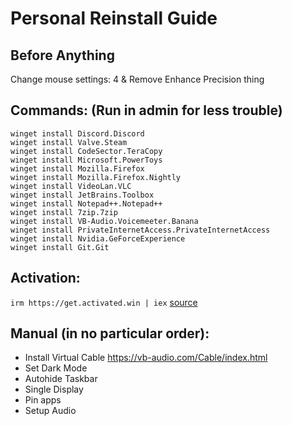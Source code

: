 # Personal Reinstall Guide

## Before Anything
Change mouse settings: 4 & Remove Enhance Precision thing

## Commands: (Run in admin for less trouble)
```
winget install Discord.Discord
winget install Valve.Steam
winget install CodeSector.TeraCopy
winget install Microsoft.PowerToys
winget install Mozilla.Firefox
winget install Mozilla.Firefox.Nightly
winget install VideoLan.VLC
winget install JetBrains.Toolbox
winget install Notepad++.Notepad++
winget install 7zip.7zip
winget install VB-Audio.Voicemeeter.Banana
winget install PrivateInternetAccess.PrivateInternetAccess
winget install Nvidia.GeForceExperience
winget install Git.Git
```

## Activation: 
` irm https://get.activated.win | iex `
[source](https://github.com/massgravel/Microsoft-Activation-Scripts)

## Manual (in no particular order):
- Install Virtual Cable https://vb-audio.com/Cable/index.html
- Set Dark Mode
- Autohide Taskbar
- Single Display
- Pin apps
- Setup Audio
